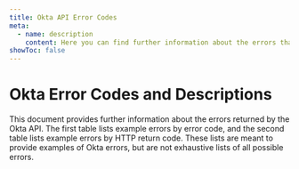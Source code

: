 ```yaml
---
title: Okta API Error Codes
meta:
  - name: description
    content: Here you can find further information about the errors that the Okta API returns, sorted by error code and HTTP return code.
showToc: false
---
```


# Okta Error Codes and Descriptions

This document provides further information about the errors returned by the Okta API. The first table lists example errors by error code, and the second table lists example errors by HTTP return code. These lists are meant to provide examples of Okta errors, but are not exhaustive lists of all possible errors.

<ErrorCodes />
